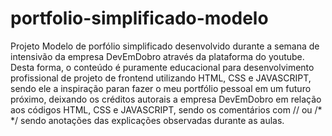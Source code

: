 # portfolio-simplificado-modelo

Projeto Modelo de porfólio simplificado desenvolvido durante a semana de intensivão da empresa DevEmDobro através da plataforma do youtube. Desta forma, o conteúdo é puramente educacional para desenvolvimento profissional de projeto de frontend utilizando HTML, CSS e JAVASCRIPT, sendo ele a inspiração paran fazer o meu portfólio pessoal em um futuro próximo, deixando os créditos autorais a empresa DevEmDobro em relação aos códigos HTML, CSS e JAVASCRIPT, sendo os comentários com // ou /* */ sendo anotações das explicações observadas durante as aulas.
